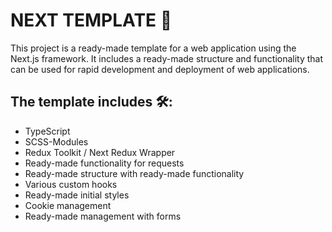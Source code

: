 # NEXT TEMPLATE 🧷

This project is a ready-made template for a web application using the Next.js framework. It includes a ready-made structure and functionality that can be used for rapid development and deployment of web applications.

## The template includes 🛠:
- TypeScript
- SCSS-Modules
- Redux Toolkit / Next Redux Wrapper
- Ready-made functionality for requests
- Ready-made structure with ready-made functionality
- Various custom hooks
- Ready-made initial styles
- Сookie management
- Ready-made management with forms
